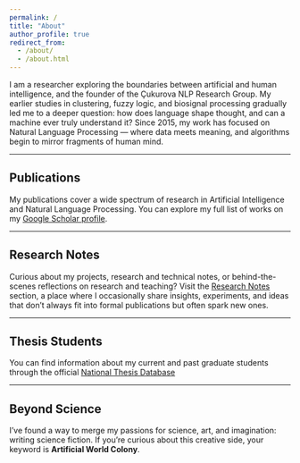 ```yaml
---
permalink: /
title: "About"
author_profile: true
redirect_from: 
  - /about/
  - /about.html
---
```

I am a researcher exploring the boundaries between artificial and human intelligence, and the founder of the Çukurova NLP Research Group. My earlier studies in clustering, fuzzy logic, and biosignal processing gradually led me to a deeper question: how does language shape thought, and can a machine ever truly understand it? Since 2015, my work has focused on Natural Language Processing — where data meets meaning, and algorithms begin to mirror fragments of human mind.

---

## Publications
My publications cover a wide spectrum of research in Artificial Intelligence and Natural Language Processing. You can explore my full list of works on my <a href="https://scholar.google.com/citations?hl=en&user=eCnqIbYAAAAJ&sortby=pubdate" target="_blank">Google Scholar profile</a>.

---

## Research Notes
Curious about my projects, research and technical notes, or behind-the-scenes reflections on research and teaching? Visit the [Research Notes](/year-archive/) section, a place where I occasionally share insights, experiments, and ideas that don’t always fit into formal publications but often spark new ones.

---

## Thesis Students
You can find information about my current and past graduate students through the official <a href="https://tez.yok.gov.tr/UlusalTezMerkezi/" target="_blank">National Thesis Database</a>

---

## Beyond Science
I’ve found a way to merge my passions for science, art, and imagination: writing science fiction. If you’re curious about this creative side, your keyword is **Artificial World Colony**.
